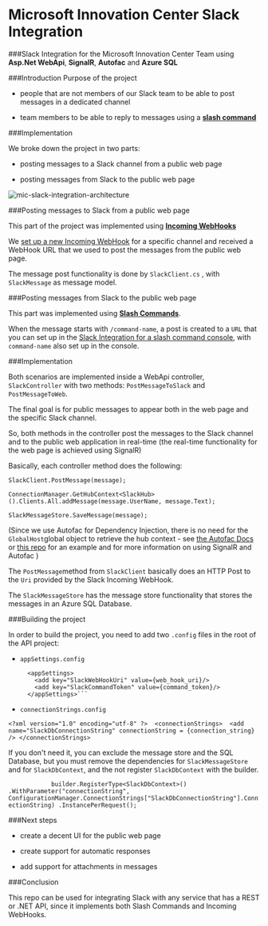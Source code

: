 
# Microsoft Innovation Center Slack Integration
###Slack Integration for the Microsoft Innovation Center Team using **Asp.Net WebApi**, **SignalR**, **Autofac** and **Azure SQL**


###Introduction
Purpose of the project

- people that are not members of our Slack team to be able to post messages in a dedicated channel

- team members to be able to reply to messages using a **[slash command](https://api.slack.com/slash-commands)**


###Implementation

We broke down the project in two parts:

- posting messages to a Slack  channel from a public  web page

- posting messages from Slack to the public web page


![mic-slack-integration-architecture](https://kmnhpa.bn1301.livefilestore.com/y3mrujcM_4EdLwSXKxdqHj4wX_GpGQyL0gO-Sig3DDtjbdNdFOpZYVMU45_2GKeWRXjYQWrwWYCHUuyVHLJaDQNes4rO9H1Plmvkl48u8sCfw1HzOmGnOYbvY6XSQk4KOf_qbzbUtfOQFP_s1R_APu8tmDx6LYszLFuvz-20MvKmoQ?width=1280&height=720&cropmode=none)


###Posting messages to Slack from a public web page

This part of the project was implemented using  **[Incoming WebHooks](https://api.slack.com/incoming-webhooks)**

We [set up a new Incoming WebHook](https://my.slack.com/services/new/incoming-webhook/) for a specific channel and received a WebHook URL that we used to post the messages from the public web page.

The message post functionality is done by `SlackClient.cs` , with `SlackMessage` as message model.

###Posting messages from Slack to the public web page

This part was implemented using  **[Slash Commands](https://api.slack.com/slash-commands)**.

When the message starts with `/command-name`, a post is created to a `URL` that you can set up in the [Slack Integration for a slash command console](https://my.slack.com/services/new/slash-commands), with `command-name` also set up in the console. 



###Implementation

Both scenarios are implemented inside a WebApi controller, `SlackController` with two methods: `PostMessageToSlack` and `PostMessageToWeb`.


The final goal is for public messages to appear both in the web page and the specific Slack channel.

So,  both methods in the controller post the messages to the Slack channel and to the public web application in real-time (the real-time functionality for the web page is achieved using SignalR)

Basically, each controller method does the following:

`SlackClient.PostMessage(message);`

`ConnectionManager.GetHubContext<SlackHub>().Clients.All.addMessage(message.UserName, message.Text);`

`SlackMessageStore.SaveMessage(message);`

(Since we use Autofac for Dependency Injection, there is no need for the `GlobalHost`global object to retrieve the hub context - see [the Autofac Docs](http://autofac.readthedocs.org/en/latest/integration/signalr.html) or [this repo](https://github.com/radu-matei/signalr-dependency-injection-autofac) for an example and for more information on using SignalR and Autofac  )


The `PostMessage`method from `SlackClient` basically does an HTTP Post to the `Uri` provided by the Slack Incoming WebHook.

The `SlackMessageStore` has the message store functionality that stores the messages in an Azure SQL Database.

###Building the project

In order to build the project, you need to add two `.config` files in the root of the API project:

- `appSettings.config`

    ```<?xml version="1.0" encoding="utf-8" ?> 
      <appSettings> 
        <add key="SlackWebHookUri" value={web_hook_uri}/>
        <add key="SlackCommandToken" value={command_token}/>
      </appSettings>```

- `connectionStrings.config`

`<?xml version="1.0" encoding="utf-8" ?> 
<connectionStrings> 
  <add name="SlackDbConnectionString" connectionString = {connection_string} />
</connectionStrings>
`

If you don't need it, you can exclude the message store and the SQL Database, but you must remove the dependencies for `SlackMessageStore` and for `SlackDbContext`, and the not register `SlackDbContext` with the builder. 

`            builder.RegisterType<SlackDbContext>()
                .WithParameter("connectionString", ConfigurationManager.ConnectionStrings["SlackDbConnectionString"].ConnectionString)
                .InstancePerRequest();`


###Next steps

- create a decent UI for the public web page

- create support for automatic responses

- add support for attachments in messages

###Conclusion

This repo can be used for integrating Slack with any service that has a REST or .NET API, since it implements both Slash Commands and Incoming WebHooks.
